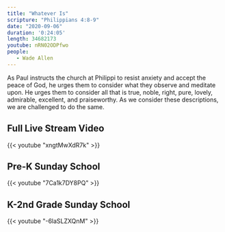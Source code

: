 ```yaml
---
title: "Whatever Is"
scripture: "Philippians 4:8-9"
date: "2020-09-06"
duration: '0:24:05' 
length: 34682173
youtube: nRN02ODPfwo
people:
   - Wade Allen
---
```


As Paul instructs the church at Philippi to resist anxiety and accept the peace of God, he urges them to consider what they observe and meditate upon. He urges them to consider all that is true, noble, right, pure, lovely, admirable, excellent, and praiseworthy. As we consider these descriptions, we are challenged to do the same.


## Full Live Stream Video

{{< youtube "xngtMwXdR7k" >}}

## Pre-K Sunday School

{{< youtube "7Ca1k7DY8PQ" >}}

## K-2nd Grade Sunday School

{{< youtube "-6laSLZXQnM" >}}





